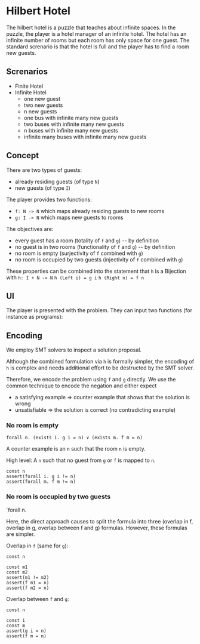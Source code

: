 # Hilbert Hotel

The hilbert hotel is a puzzle that teaches about infinite spaces. 
In the puzzle, the player is a hotel manager of an infinite hotel.
The hotel has an infinite number of rooms but each room has only space for one guest.
The standard screnario is that the hotel is full and the player has to find a room new guests.

## Screnarios

- Finite Hotel 
- Infinite Hotel
  - one new guest
  - two new guests
  - n new guests
  - one bus with infinite many new guests
  - two buses with infinite many new guests
  - n buses with infinite many new guests
  - infinite many buses with infinite many new guests

## Concept

There are two types of guests:
- already residing guests (of type `N`)
- new guests (of type `I`)

The player provides two functions:
- `f: N -> N` which maps already residing guests to new rooms
- `g: I -> N` which maps new guests to rooms

The objectives are:
- every guest has a room (totality of `f` and `g`) -- by definition
- no guest is in two rooms (functionality of `f` and `g`) -- by definition
- no room is empty (surjectivity of `f` combined with `g`)
- no room is occupied by two guests (injectivity of `f` combined with `g`)

These properties can be combined into the statement that `h` is a Bijection with
`h: I + N -> N` 
`h (Left i) = g i`
`h (Right n) = f n`

## UI

The player is presented with the problem.
They can input two functions (for instance as programs):

## Encoding

We employ SMT solvers to inspect a solution proposal.

Although the combined formulation via `h` is formally simpler, the encoding of `h` is complex and 
needs additional effort to be destructed by the SMT solver.

Therefore, we encode the problem using `f` and `g` directly.
We use the common technique to encode the negation and either expect
* a satisfying example => counter example that shows that the solution is wrong
* unsatisfiable => the solution is correct (no contradicting example)

### No room is empty

`forall n. (exists i. g i = n) ∨ (exists m. f m = n)`

A counter example is an `n` such that the room `n` is empty.

High level: A `n` such that no guest from `g` or `f` is mapped to `n`.
```
const n
assert(forall i. g i != n)
assert(forall m. f m != n)
``` 


### No room is occupied by two guests

`forall n. 

Here, the direct approach causes to split the formula into three (overlap in f, overlap in g, overlap between f and g) formulas.
However, these formulas are simpler.

Overlap in `f` (same for `g`):
```
const n

const m1
const m2
assert(m1 != m2)
assert(f m1 = n)
assert(f m2 = n)
``` 

Overlap between `f` and `g`:
```
const n

const i
const m
assert(g i = n)
assert(f m = n)
```




